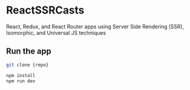 # ReactSSRCasts

React, Redux, and React Router apps using Server Side Rendering (SSR), Isomorphic, and Universal JS techniques

## Run the app

```bash
git clone {repo}

npm install
npm run dev

```
